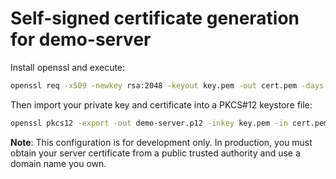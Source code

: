 # Self-signed certificate generation for demo-server

Install openssl and execute:

```bash
openssl req -x509 -newkey rsa:2048 -keyout key.pem -out cert.pem -days 3650 -subj '/CN=demo-server' -config openssl.cnf -extensions v3_req -nodes
```

Then import your private key and certificate into a PKCS#12 keystore file:

```bash
openssl pkcs12 -export -out demo-server.p12 -inkey key.pem -in cert.pem
```

**Note**: This configuration is for development only. In production, you must obtain your server certificate from a public trusted authority and use a domain name you own.
